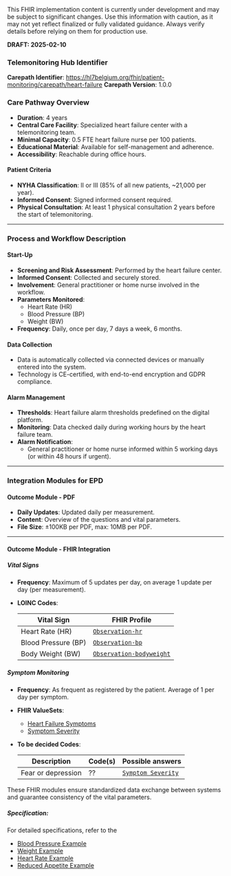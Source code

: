 <div class="stu-note">
This FHIR implementation content is currently under development and may be subject to significant changes. Use this information with caution, as it may not yet reflect finalized or fully validated guidance. Always verify details before relying on them for production use.
</div>

**DRAFT: 2025-02-10**

### Telemonitoring Hub Identifier

**Carepath Identifier**: https://hl7belgium.org/fhir/patient-monitoring/carepath/heart-failure
**Carepath Version**: 1.0.0

### Care Pathway Overview

- **Duration**: 4 years
- **Central Care Facility**: Specialized heart failure center with a telemonitoring team.
- **Minimal Capacity**: 0.5 FTE heart failure nurse per 100 patients.
- **Educational Material**: Available for self-management and adherence.
- **Accessibility**: Reachable during office hours.

#### Patient Criteria

- **NYHA Classification**: II or III (85% of all new patients, ~21,000 per year).
- **Informed Consent**: Signed informed consent required.
- **Physical Consultation**: At least 1 physical consultation 2 years before the start of telemonitoring.

---

### Process and Workflow Description

#### Start-Up

- **Screening and Risk Assessment**: Performed by the heart failure center.
- **Informed Consent**: Collected and securely stored.
- **Involvement**: General practitioner or home nurse involved in the workflow.
- **Parameters Monitored**:
  - Heart Rate (HR)
  - Blood Pressure (BP)
  - Weight (BW)
- **Frequency**: Daily, once per day, 7 days a week, 6 months.

#### Data Collection

- Data is automatically collected via connected devices or manually entered into the system.
- Technology is CE-certified, with end-to-end encryption and GDPR compliance.

#### Alarm Management

- **Thresholds**: Heart failure alarm thresholds predefined on the digital platform.
- **Monitoring**: Data checked daily during working hours by the heart failure team.
- **Alarm Notification**:
  - General practitioner or home nurse informed within 5 working days (or within 48 hours if urgent).

---

### Integration Modules for EPD

#### Outcome Module - PDF

- **Daily Updates**: Updated daily per measurement.
- **Content**: Overview of the questions and vital parameters.
- **File Size**: ±100KB per PDF, max: 10MB per PDF.

---

#### Outcome Module - FHIR Integration

##### Vital Signs

- **Frequency**: Maximum of 5 updates per day, on average 1 update per day (per measurement).
- **LOINC Codes**:
  <div class="table-md"></div>

  | Vital Sign          | FHIR Profile                                                                   |
  | ------------------- | ------------------------------------------------------------------------------ |
  | Heart Rate (HR)     | [`Observation-hr`](http://hl7.org/fhir/StructureDefinition/heartrate)          |
  | Blood Pressure (BP) | [`Observation-bp`](http://hl7.org/fhir/StructureDefinition/bp)                 |
  | Body Weight (BW)    | [`Observation-bodyweight`](http://hl7.org/fhir/StructureDefinition/bodyweight) |

##### Symptom Monitoring

- **Frequency**: As frequent as registered by the patient. Average of 1 per day per symptom.
- **FHIR ValueSets**:

  - [Heart Failure Symptoms](./ValueSet-heart-failure-symptoms.html)
  - [Symptom Severity](./ValueSet-symptom-severity.html)

- **To be decided Codes**:
  <div class="table-md"></div>

  | Description        | Code(s)                         | Possible answers                                       |
  | ------------------ | ------------------------------- | ------------------------------------------------------ |
  | Fear or depression | <span class="warning">??</span> | [`Symptom Severity`](./ValueSet-symptom-severity.html) |

These FHIR modules ensure standardized data exchange between systems and guarantee consistency of the vital parameters.

##### Specification:

For detailed specifications, refer to the

- [Blood Pressure Example](./Observation-BloodPressureExample.html)
- [Weight Example](./Observation-BodyWeightExample.html)
- [Heart Rate Example](./Observation-HeartRateExample.html)
- [Reduced Appetite Example](./Observation-ReducedAppetiteExample.html)
